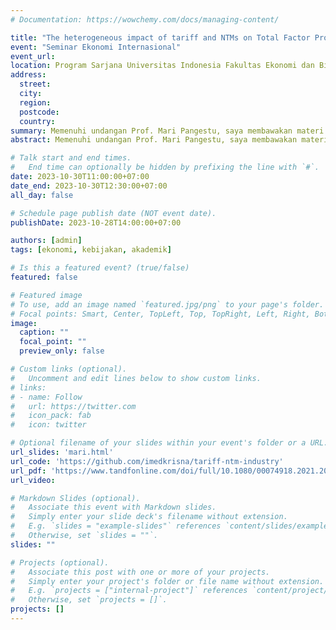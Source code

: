 ```yaml
---
# Documentation: https://wowchemy.com/docs/managing-content/

title: "The heterogeneous impact of tariff and NTMs on Total Factor Productivity of Indonesian firms"
event: "Seminar Ekonomi Internasional"
event_url:
location: Program Sarjana Universitas Indonesia Fakultas Ekonomi dan Bisnis.
address: 
  street:
  city:
  region:
  postcode:
  country:
summary: Memenuhi undangan Prof. Mari Pangestu, saya membawakan materi tentang artikel jurnal saya di kelas ekonomi internasional yang diampu oleh beliau.
abstract: Memenuhi undangan Prof. Mari Pangestu, saya membawakan materi tentang artikel jurnal saya di kelas ekonomi internasional yang diampu oleh beliau.

# Talk start and end times.
#   End time can optionally be hidden by prefixing the line with `#`.
date: 2023-10-30T11:00:00+07:00
date_end: 2023-10-30T12:30:00+07:00
all_day: false

# Schedule page publish date (NOT event date).
publishDate: 2023-10-28T14:00:00+07:00

authors: [admin]
tags: [ekonomi, kebijakan, akademik]

# Is this a featured event? (true/false)
featured: false

# Featured image
# To use, add an image named `featured.jpg/png` to your page's folder. 
# Focal points: Smart, Center, TopLeft, Top, TopRight, Left, Right, BottomLeft, Bottom, BottomRight.
image:
  caption: ""
  focal_point: ""
  preview_only: false

# Custom links (optional).
#   Uncomment and edit lines below to show custom links.
# links:
# - name: Follow
#   url: https://twitter.com
#   icon_pack: fab
#   icon: twitter

# Optional filename of your slides within your event's folder or a URL.
url_slides: 'mari.html'
url_code: 'https://github.com/imedkrisna/tariff-ntm-industry'
url_pdf: 'https://www.tandfonline.com/doi/full/10.1080/00074918.2021.2016613'
url_video:

# Markdown Slides (optional).
#   Associate this event with Markdown slides.
#   Simply enter your slide deck's filename without extension.
#   E.g. `slides = "example-slides"` references `content/slides/example-slides.md`.
#   Otherwise, set `slides = ""`.
slides: ""

# Projects (optional).
#   Associate this post with one or more of your projects.
#   Simply enter your project's folder or file name without extension.
#   E.g. `projects = ["internal-project"]` references `content/project/deep-learning/index.md`.
#   Otherwise, set `projects = []`.
projects: []
---
```


